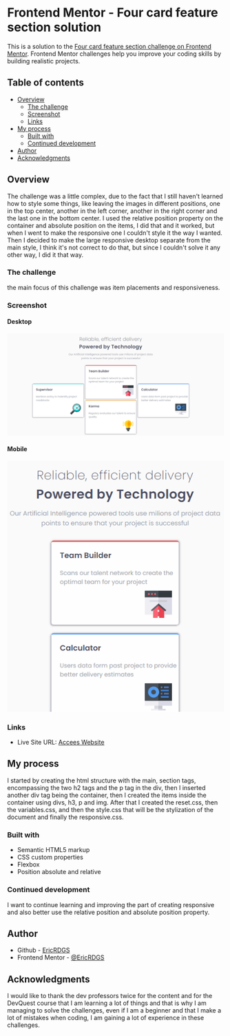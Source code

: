 # Frontend Mentor - Four card feature section solution

This is a solution to the [Four card feature section challenge on Frontend Mentor](https://www.frontendmentor.io/challenges/four-card-feature-section-weK1eFYK). Frontend Mentor challenges help you improve your coding skills by building realistic projects.

## Table of contents

- [Overview](#overview)
  - [The challenge](#the-challenge)
  - [Screenshot](#screenshot)
  - [Links](#links)
- [My process](#my-process)
  - [Built with](#built-with)
  - [Continued development](#continued-development)
- [Author](#author)
- [Acknowledgments](#acknowledgments)


## Overview

The challenge was a little complex, due to the fact that I still haven't learned how to style some things, like leaving the images in different positions, one in the top center, another in the left corner, another in the right corner and the last one in the bottom center. I used the relative position property on the container and absolute position on the items, I did that and it worked, but when I went to make the responsive one I couldn't style it the way I wanted. 
Then I decided to make the large responsive desktop separate from the main style, I think it's not correct to do that, but since I couldn't solve it any other way, I did it that way.

### The challenge

the main focus of this challenge was item placements and responsiveness.

### Screenshot

#### Desktop

<img src="src/images/desktop.png">

#### Mobile

<img src="src/images/mobile.gif">

### Links

- Live Site URL: [Accees Website](https://ericrdgs.github.io/Card-Feature-Section/)

## My process

I started by creating the html structure with the main, section tags, encompassing the two h2 tags and the p tag in the div, then I inserted another div tag being the container, then I created the items inside the container using divs, h3, p and img. After that I created the reset.css, then the variables.css, and then the style.css that will be the stylization of the document and finally the responsive.css.

### Built with

- Semantic HTML5 markup
- CSS custom properties
- Flexbox
- Position absolute and relative

### Continued development

I want to continue learning and improving the part of creating responsive and also better use the relative position and absolute position property.

## Author

- Github - [EricRDGS](https://github.com/EricRDGS)
- Frontend Mentor - [@EricRDGS](https://www.frontendmentor.io/profile/EricRDGS)

## Acknowledgments

I would like to thank the dev professors twice for the content and for the DevQuest course that I am learning a lot of things and that is why I am managing to solve the challenges, even if I am a beginner and that I make a lot of mistakes when coding, I am gaining a lot of experience in these challenges.
